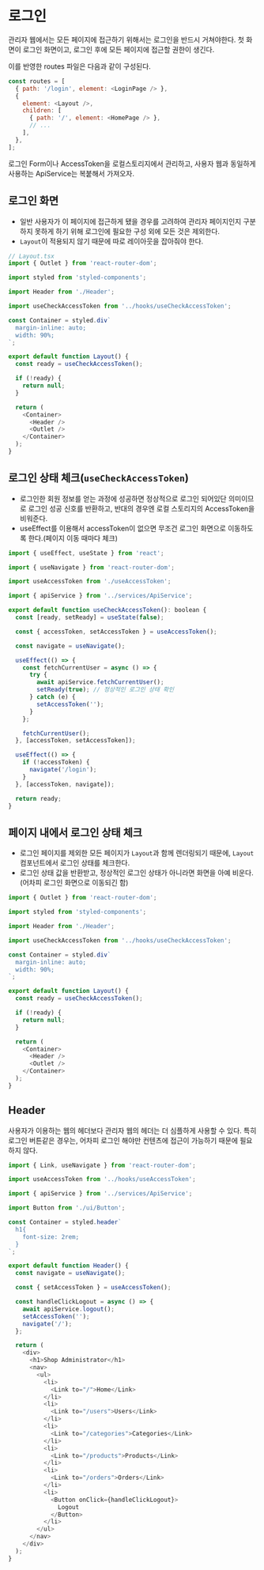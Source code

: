 # 로그인

관리자 웹에서는 모든 페이지에 접근하기 위해서는 로그인을 반드시 거쳐야한다. 첫 화면이 로그인 화면이고, 로그인 후에 모든 페이지에 접근할 권한이 생긴다.

이를 반영한 routes 파일은 다음과 같이 구성된다.

```js
const routes = [
  { path: '/login', element: <LoginPage /> },
  {
    element: <Layout />,
    children: [
      { path: '/', element: <HomePage /> },
      // ...
    ],
  },
];
```

로그인 Form이나 AccessToken을 로컬스토리지에서 관리하고, 사용자 웹과 동일하게 사용하는 ApiService는 복붙해서 가져오자.

## 로그인 화면

- 일반 사용자가 이 페이지에 접근하게 됐을 경우를 고려하여 관리자 페이지인지 구분하지 못하게 하기 위해 로그인에 필요한 구성 외에 모든 것은 제외한다.
- `Layout`이 적용되지 않기 때문에 따로 레이아웃을 잡아줘야 한다.

```js
// Layout.tsx
import { Outlet } from 'react-router-dom';

import styled from 'styled-components';

import Header from './Header';

import useCheckAccessToken from '../hooks/useCheckAccessToken';

const Container = styled.div`
  margin-inline: auto;
  width: 90%;
`;

export default function Layout() {
  const ready = useCheckAccessToken();

  if (!ready) {
    return null;
  }

  return (
    <Container>
      <Header />
      <Outlet />
    </Container>
  );
}
```

## 로그인 상태 체크(`useCheckAccessToken`)

- 로그인한 회원 정보를 얻는 과정에 성공하면 정상적으로 로그인 되어있단 의미이므로 로그인 성공 신호를 반환하고, 반대의 경우엔 로컬 스토리지의 AccessToken을 비워준다.
- useEffect를 이용해서 accessToken이 없으면 무조건 로그인 화면으로 이동하도록 한다.(페이지 이동 때마다 체크)

```js
import { useEffect, useState } from 'react';

import { useNavigate } from 'react-router-dom';

import useAccessToken from './useAccessToken';

import { apiService } from '../services/ApiService';

export default function useCheckAccessToken(): boolean {
  const [ready, setReady] = useState(false);

  const { accessToken, setAccessToken } = useAccessToken();

  const navigate = useNavigate();

  useEffect(() => {
    const fetchCurrentUser = async () => {
      try {
        await apiService.fetchCurrentUser();
        setReady(true); // 정상적인 로그인 상태 확인
      } catch (e) {
        setAccessToken('');
      }
    };

    fetchCurrentUser();
  }, [accessToken, setAccessToken]);

  useEffect(() => {
    if (!accessToken) {
      navigate('/login');
    }
  }, [accessToken, navigate]);

  return ready;
}
```

## 페이지 내에서 로그인 상태 체크

- 로그인 페이지를 제외한 모든 페이지가 `Layout`과 함께 렌더링되기 때문에, `Layout` 컴포넌트에서 로그인 상태를 체크한다.
- 로그인 상태 값을 반환받고, 정상적인 로그인 상태가 아니라면 화면을 아예 비운다. (어차피 로그인 화면으로 이동되긴 함)

```js
import { Outlet } from 'react-router-dom';

import styled from 'styled-components';

import Header from './Header';

import useCheckAccessToken from '../hooks/useCheckAccessToken';

const Container = styled.div`
  margin-inline: auto;
  width: 90%;
`;

export default function Layout() {
  const ready = useCheckAccessToken();

  if (!ready) {
    return null;
  }

  return (
    <Container>
      <Header />
      <Outlet />
    </Container>
  );
}
```

## Header

사용자가 이용하는 웹의 헤더보다 관리자 웹의 헤더는 더 심플하게 사용할 수 있다. 특히 로그인 버튼같은 경우는, 어차피 로그인 해야만 컨텐츠에 접근이 가능하기 때문에 필요하지 않다.

```js
import { Link, useNavigate } from 'react-router-dom';

import useAccessToken from '../hooks/useAccessToken';

import { apiService } from '../services/ApiService';

import Button from './ui/Button';

const Container = styled.header`
  h1{
    font-size: 2rem;
  }
`;

export default function Header() {
  const navigate = useNavigate();

  const { setAccessToken } = useAccessToken();

  const handleClickLogout = async () => {
    await apiService.logout();
    setAccessToken('');
    navigate('/');
  };

  return (
    <div>
      <h1>Shop Administrator</h1>
      <nav>
        <ul>
          <li>
            <Link to="/">Home</Link>
          </li>
          <li>
            <Link to="/users">Users</Link>
          </li>
          <li>
            <Link to="/categories">Categories</Link>
          </li>
          <li>
            <Link to="/products">Products</Link>
          </li>
          <li>
            <Link to="/orders">Orders</Link>
          </li>
          <li>
            <Button onClick={handleClickLogout}>
              Logout
            </Button>
          </li>
        </ul>
      </nav>
    </div>
  );
}
```
